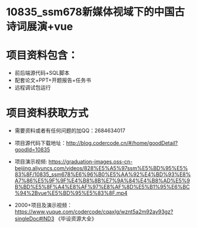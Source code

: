 # 10835_ssm678新媒体视域下的中国古诗词展演+vue
 
# 项目资料包含：
* 前后端源代码+SQL脚本
* 配套论文+PPT+开题报告+任务书
* 远程调试包运行

# 项目资料获取方式
* 需要资料或者有任何问题的加QQ：2684634017

* 项目源代码下载地址：http://blog.codercode.cn/#/home/goodDetail?goodId=10835

* 项目演示视频:  https://graduation-images.oss-cn-beijing.aliyuncs.com/videos/828%E5%A5%97ssm%E5%BD%95%E5%83%8F/10835_ssm678%E6%96%B0%E5%AA%92%E4%BD%93%E8%A7%86%E5%9F%9F%E4%B8%8B%E7%9A%84%E4%B8%AD%E5%9B%BD%E5%8F%A4%E8%AF%97%E8%AF%8D%E5%B1%95%E6%BC%94%2Bvue%E5%BD%95%E5%83%8F.mp4


* 2000+项目及演示视频：https://www.yuque.com/codercode/cqaxlg/wznt5a2m92ay93gz?singleDoc#lND3 《毕设资源大全》





